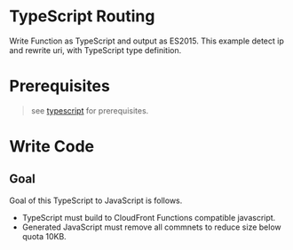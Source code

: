 # TypeScript Routing

Write Function as TypeScript and output as ES2015.
This example detect ip and rewrite uri, with TypeScript type definition.

# Prerequisites

> see [typescript](../typescript/README.md) for prerequisites.

# Write Code

## Goal

Goal of this TypeScript to JavaScript is follows.

- TypeScript must build to CloudFront Functions compatible javascript.
- Generated JavaScript must remove all commnets to reduce size below quota 10KB.
